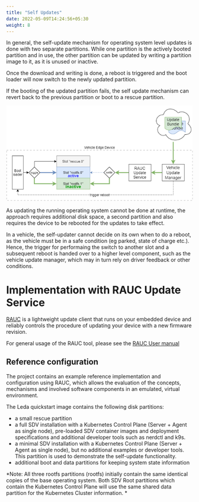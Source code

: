 ```yaml
---
title: "Self Updates"
date: 2022-05-09T14:24:56+05:30
weight: 8
---
```


In general, the self-update mechanism for operating system level updates is done with two separate partitions. While one partition is the actively booted partition and in use, the other partition can be updated by writing a partition image to it, as it is unused or inactive.

Once the download and writing is done, a reboot is triggered and the boot loader will now switch to the newly updated partition.

If the booting of the updated partition fails, the self update mechanism can revert back to the previous partition or boot to a rescue partition.

![](leda-self-update.png)

As updating the running operating system cannot be done at runtime, the approach requires additional disk space, a second partition and also requires the device to be rebooted for the updates to take effect.

In a vehicle, the self-updater cannot decide on its own when to do a reboot, as the vehicle must be in a safe condition (eg parked, state of charge etc.). Hence, the trigger for performaing the switch to another slot and a subsequent reboot is handed over to a higher level component, such as the vehicle update manager, which may in turn rely on driver feedback or other conditions.

# Implementation with RAUC Update Service

[RAUC](https://www.rauc.io/) is a lightweight update client that runs on your embedded device and reliably controls the procedure of updating your device with a new firmware revision.

For general usage of the RAUC tool, please see the [RAUC User manual](https://rauc.readthedocs.io/en/latest/using.html)

## Reference configuration

The project contains an example reference implementation and configuration using RAUC, which allows the evaluation of the concepts, mechanisms and involved software components in an emulated, virtual environment.

The Leda quickstart image contains the following disk partitions:
- a small rescue partition
- a full SDV installation with a Kubernetes Control Plane (Server + Agent as single node), pre-loaded SDV container images and deployment specifications and additional developer tools such as nerdctl and k9s.
- a minimal SDV installation with a Kubernetes Control Plane (Server + Agent as single node), but no additional examples or developer tools. This partition is used to demonstrate the self-update functionality.
- additional boot and data partitions for keeping system state information

*Note: All three rootfs partitions (rootfs) initially contain the same identical copies of the base operating system. Both SDV Root partitions which contain the Kubernetes Control Plane will use the same shared data partition for the Kubernetes Cluster information. *


